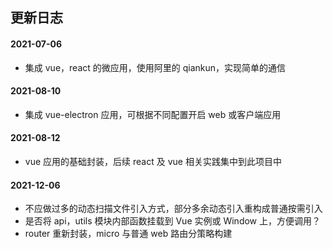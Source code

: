 ## 更新日志

#### 2021-07-06

- 集成 vue，react 的微应用，使用阿里的 qiankun，实现简单的通信

#### 2021-08-10

- 集成 vue-electron 应用，可根据不同配置开启 web 或客户端应用

#### 2021-08-12

- vue 应用的基础封装，后续 react 及 vue 相关实践集中到此项目中

#### 2021-12-06

- 不应做过多的动态扫描文件引入方式，部分多余动态引入重构成普通按需引入
- 是否将 api，utils 模块内部函数挂载到 Vue 实例或 Window 上，方便调用？
- router 重新封装，micro 与普通 web 路由分策略构建
